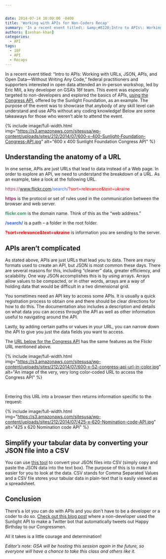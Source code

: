 ```yaml
---


date: 2014-07-14 10:00:00 -0400
title: 'Working with APIs for Non-Coders Recap'
summary: 'In a recent event titled\: &amp;#8220;Intro to APIs\: Working with URLs, JSON, APIs, and Open Data&mdash;Without Writing Any Code,&amp;#8221; federal practitioners and supporters interested in open data attended an in-person workshop, led by Eric Mill, a key developer on GSA&amp;#8217;s 18f team. This event was especially targeted to non-developers and explored the basics of APIs,'
authors: [zeshan-khan]
categories:
  - API
tags:
  - 18F
  - API
  - Recaps
---
```


In a recent event titled: &#8220;Intro to APIs: Working with URLs, JSON, APIs, and Open Data—Without Writing Any Code,&#8221; federal practitioners and supporters interested in open data attended an in-person workshop, led by Eric Mill, a key developer on GSA&#8217;s 18f team. This event was especially targeted to non-developers and explored the basics of APIs, [using the Congress API](http://sunlightlabs.github.io/congress/), offered by the Sunlight Foundation, as an example. The purpose of the event was to showcase that anybody of any skill level can understand and use APIs without any coding knowledge! Below are some takeaways for those who weren’t able to attend the event.

{% include image/full-width.html img="https://s3.amazonaws.com/sitesusa/wp-content/uploads/sites/212/2014/07/600-x-400-Sunlight-Foundation-Congress-API.jpg" alt="600 x 400 Sunlight Foundation Congress API" %}


## Understanding the anatomy of a URL

In one sense, APIs are just URLs that lead to data instead of a Web page. In order to explore an API, we need to understand the breakdown of a URL. As an example, take a look at the following URL.

<span style="color: #993366">https://</span><span style="color: #339966">www.flickr.com</span><span style="color: #3366ff">/search/</span><span style="color: #ff0000">?sort=relevance&text=ukraine</span>

<span style="color: #993366"><strong>https</strong></span> is the protocol or set of rules used in the communication between the browser and web server.

<span style="color: #339966"><strong>flickr.com</strong></span> is the domain name. Think of this as the “web address.”

<span style="color: #3366ff"><strong>/search/</strong></span> is a path – a folder in the root folder.

<span style="color: #ff0000"><strong>?sort=relevance&text=ukraine</strong></span> is information you are sending to the server.

## APIs aren&#8217;t complicated

As stated above, APIs are just URLs that lead you to data. There are many formats used to create an API, but JSON is most common these days. There are several reasons for this, including “cleaner” data, greater efficiency, and scalability. One way JSON accomplishes this is by using arrays. Arrays allow values to be compacted, or in other words, arrays are a way of holding data that would be difficult in a two dimensional grid.

You sometimes need an API key to access some APIs. It is usually a quick registration process to obtain one and there should be clear directions for how to do this. The documentation also includes a description and details on what data you can access through the API as well as other information useful to navigating around the API.

Lastly, by adding certain paths or values in your URL, you can narrow down the API to give you just the data fields you want to access.

The [URL below for the Congress API](https://congress.api.sunlightfoundation.com/votes?apikey=opendataday&fields=voted_at,chamber,result,required,question,breakdown.total&order=voted_at_&breakdown.total.Yea__gte=70&chamber=senate) has the same features as the Flickr URL mentioned above.


{% include image/full-width.html img="https://s3.amazonaws.com/sitesusa/wp-content/uploads/sites/212/2014/07/600-x-52-congress-api-url-in-color.jpg" alt="An image of the very, very long color-coded URL to access the Congress API" %}

&nbsp;

Entering this URL into a browser then returns information specific to the request:


{% include image/full-width.html img="https://s3.amazonaws.com/sitesusa/wp-content/uploads/sites/212/2014/07/425-x-620-Nomination-code-API.jpg" alt="425 x 620 Nomination code API" %}

## Simplify your tabular data by converting your JSON file into a CSV

You can use [this tool](http://konklone.io/json/) to convert your JSON files into CSV (simply copy and paste <span style="color: #222222">the JSON data into the text box</span>). The purpose of this is to make it easier for you to look at the data. CSV stands for Comma Separated Values and a CSV file stores your tabular data in plain-text that is easily viewed as a spreadsheet.

## Conclusion

There&#8217;s a lot you can do with APIs and you don&#8217;t have to be a developer or a coder to do so. [Check out this blog post](http://sunlightfoundation.com/blog/2014/04/03/i-learned-basic-json-in-the-morning-and-made-a-silly-twitter-bot-with-sunlights-api-in-the-afternoon/) where a non-developer used the Sunlight API to make a Twitter bot that automatically tweets out Happy Birthday to our Congressmen.

All it takes is a little courage and determination!

_Editor&#8217;s note: GSA will be hosting this session again in the future, so everyone will have a chance to take this class and others like it._